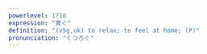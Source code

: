 ```yaml
---
powerlevel: 1718
expression: "寛ぐ"
definition: "(v5g,uk) to relax; to feel at home; (P)"
pronunciation: "くつろぐ"
---
```

